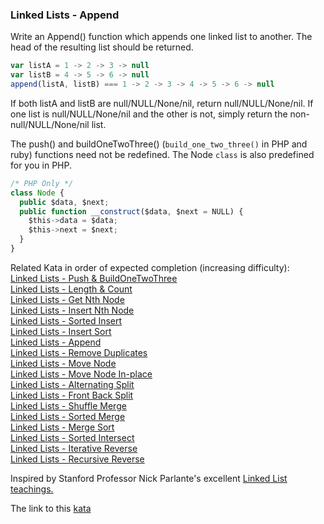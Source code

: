 ### Linked Lists - Append

Write an Append() function which appends one linked list to another. The head of the resulting list should be returned.
```javascript
var listA = 1 -> 2 -> 3 -> null
var listB = 4 -> 5 -> 6 -> null
append(listA, listB) === 1 -> 2 -> 3 -> 4 -> 5 -> 6 -> null
```

If both listA and listB are null/NULL/None/nil, return null/NULL/None/nil. If one list is null/NULL/None/nil and the other is not, simply return the non-null/NULL/None/nil list.

The push() and buildOneTwoThree() (`build_one_two_three()` in PHP and ruby) functions need not be redefined. The Node `class` is also predefined for you in PHP.
```javascript
/* PHP Only */
class Node {
  public $data, $next;
  public function __construct($data, $next = NULL) {
    $this->data = $data;
    $this->next = $next;
  }
}
```
Related Kata in order of expected completion (increasing difficulty):  
[Linked Lists - Push & BuildOneTwoThree](http://www.codewars.com/kata/linked-lists-push-and-buildonetwothree)  
[Linked Lists - Length & Count](http://www.codewars.com/kata/linked-lists-length-and-count)  
[Linked Lists - Get Nth Node](http://www.codewars.com/kata/linked-lists-get-nth-node)  
[Linked Lists - Insert Nth Node](http://www.codewars.com/kata/linked-lists-insert-nth-node)  
[Linked Lists - Sorted Insert](http://www.codewars.com/kata/linked-lists-sorted-insert)  
[Linked Lists - Insert Sort](http://www.codewars.com/kata/linked-lists-insert-sort)  
[Linked Lists - Append](http://www.codewars.com/kata/linked-lists-append)  
[Linked Lists - Remove Duplicates](http://www.codewars.com/kata/linked-lists-remove-duplicates)  
[Linked Lists - Move Node](http://www.codewars.com/kata/linked-lists-move-node)  
[Linked Lists - Move Node In-place](http://www.codewars.com/kata/linked-lists-move-node-in-place)  
[Linked Lists - Alternating Split](http://www.codewars.com/kata/linked-lists-alternating-split)  
[Linked Lists - Front Back Split](http://www.codewars.com/kata/linked-lists-front-back-split)  
[Linked Lists - Shuffle Merge](http://www.codewars.com/kata/linked-lists-shuffle-merge)  
[Linked Lists - Sorted Merge](http://www.codewars.com/kata/linked-lists-sorted-merge)  
[Linked Lists - Merge Sort](http://www.codewars.com/kata/linked-lists-merge-sort)  
[Linked Lists - Sorted Intersect](http://www.codewars.com/kata/linked-lists-sorted-intersect)  
[Linked Lists - Iterative Reverse](http://www.codewars.com/kata/linked-lists-iterative-reverse)  
[Linked Lists - Recursive Reverse](http://www.codewars.com/kata/linked-lists-recursive-reverse)  

Inspired by Stanford Professor Nick Parlante's excellent [Linked List teachings.](http://cslibrary.stanford.edu/103/LinkedListBasics.pdf)

The link to this [kata](https://www.codewars.com/kata/linked-lists-append/javascript)
